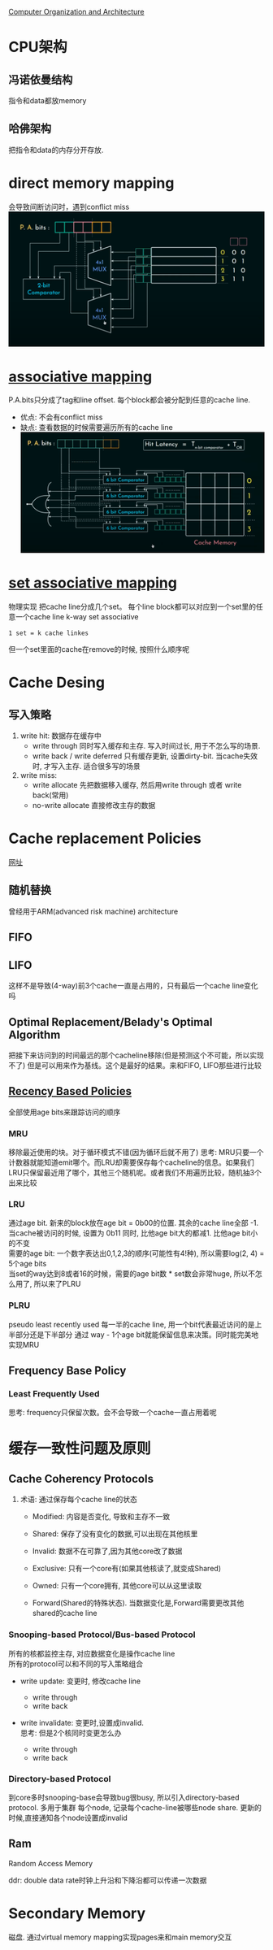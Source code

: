 [Computer Organization and Architecture](https://www.youtube.com/playlist?list=PLBlnK6fEyqRgLLlzdgiTUKULKJPYc0A4q)

# CPU架构
## 冯诺依曼结构
指令和data都放memory

## 哈佛架构
把指令和data的内存分开存放.

# direct memory mapping
会导致间断访问时，遇到conflict miss
![物理实现](./cache/direct-mapping.png)

# [associative mapping](https://www.youtube.com/watch?v=uwnsMaH-iV0&list=PLBlnK6fEyqRgLLlzdgiTUKULKJPYc0A4q&index=14)
P.A.bits只分成了tag和line offset. 每个block都会被分配到任意的cache line.
* 优点: 不会有conflict miss
* 缺点: 查看数据的时候需要遍历所有的cache line
![物理实现](./cache/associative-maaping.png)

# [set associative mapping](https://www.youtube.com/watch?v=KhAh6thw_TI&list=PLBlnK6fEyqRgLLlzdgiTUKULKJPYc0A4q&index=17)
物理实现
把cache line分成几个set。 每个line block都可以对应到一个set里的任意一个cache line
k-way set associative
```
1 set = k cache linkes 
```
但一个set里面的cache在remove的时候, 按照什么顺序呢

# Cache Desing

## 写入策略
1. write hit: 数据存在缓存中
    * write through
    同时写入缓存和主存. 写入时间过长, 用于不怎么写的场景.
    * write back / write deferred
    只有缓存更新, 设置dirty-bit. 当cache失效时, 才写入主存.
    适合很多写的场景
2. write miss:
    * write allocate
    先把数据移入缓存, 然后用write through 或者 write back(常用)
    * no-write allocate
    直接修改主存的数据

# Cache replacement Policies
[网址](https://www.youtube.com/watch?v=7lxAfszjy68&list=PLBlnK6fEyqRgLLlzdgiTUKULKJPYc0A4q&index=26)

## 随机替换
曾经用于ARM(advanced risk machine) architecture

## FIFO
## LIFO
这样不是导致(4-way)前3个cache一直是占用的，只有最后一个cache line变化吗
## Optimal Replacement/Belady's Optimal Algorithm
把接下来访问到的时间最远的那个cacheline移除(但是预测这个不可能，所以实现不了)
但是可以用来作为基线。这个是最好的结果。来和FIFO, LIFO那些进行比较

## [Recency Based Policies](https://www.youtube.com/watch?v=_Hh-NcdbHCY&list=PLBlnK6fEyqRgLLlzdgiTUKULKJPYc0A4q&index=27)
全部使用age bits来跟踪访问的顺序

### MRU
移除最近使用的块。对于循环模式不错(因为循环后就不用了)
思考: MRU只要一个计数器就能知道emit哪个。而LRU却需要保存每个cacheline的信息。如果我们LRU只保留最近用了哪个，其他三个随机呢。或者我们不用遍历比较，随机抽3个出来比较

### LRU
通过age bit. 新来的block放在age bit = 0b00的位置. 其余的cache line全部 -1.  
当cache被访问的时候, 设置为 0b11 同时, 比他age bit大的都减1. 比他age bit小的不变  
需要的age bit: 一个数字表达出0,1,2,3的顺序(可能性有4!种), 所以需要log(2, 4) = 5个age bits  
当set的way达到8或者16的时候，需要的age bit数 * set数会非常huge, 所以不怎么用了, 所以来了PLRU

### PLRU
pseudo least recently used
每一半的cache line, 用一个bit代表最近访问的是上半部分还是下半部分
通过 way - 1个age bit就能保留信息来决策。同时能完美地实现MRU

## Frequency Base Policy  
### Least Frequently Used  
思考: frequency只保留次数。会不会导致一个cache一直占用着呢



# 缓存一致性问题及原则

## Cache Coherency Protocols
1. 术语: 通过保存每个cache line的状态
    * Modified: 内容是否变化, 导致和主存不一致
    * Shared: 保存了没有变化的数据,可以出现在其他核里
    * Invalid: 数据不在可靠了,因为其他core改了数据

    * Exclusive: 只有一个core有(如果其他核读了,就变成Shared)
    * Owned: 只有一个core拥有, 其他core可以从这里读取
    * Forward(Shared的特殊状态). 当数据变化是,Forward需要更改其他shared的cache line

### Snooping-based Protocol/Bus-based Protocol
所有的核都监控主存, 对应数据变化是操作cache line  
所有的protocol可以和不同的写入策略组合
* write update:
变更时, 修改cache line
    * write through
    * write back

* write invalidate:
变更时,设置成invalid.  
思考: 但是2个核同时变更怎么办
    * write through
    * write back

### Directory-based Protocol
到core多时snooping-base会导致bug很busy, 所以引入directory-based protocol. 多用于集群
每个node, 记录每个cache-line被哪些node share. 更新的时候,直接通知各个node设置成invalid


## Ram
Random Access Memory

ddr: double data rate时钟上升沿和下降沿都可以传递一次数据


# Secondary Memory
磁盘. 通过virtual memory mapping实现pages来和main memory交互
